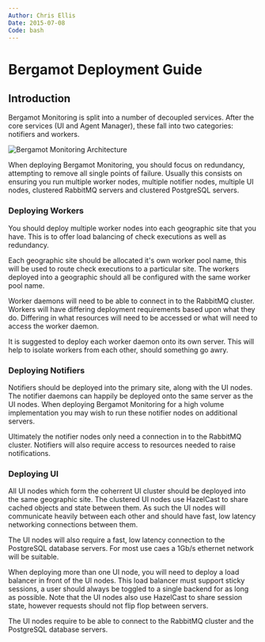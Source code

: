 ```yaml
---
Author: Chris Ellis
Date: 2015-07-08
Code: bash
---
```

# Bergamot Deployment Guide

## Introduction

Bergamot Monitoring is split into a number of decoupled services.  After the core 
services (UI and Agent Manager), these fall into two categories: notifiers and 
workers.

![Bergamot Monitoring Architecture](/images/docs/BergamotMonitoringArchitecture.svg)

When deploying Bergamot Monitoring, you should focus on redundancy, attempting to 
remove all single points of failure. Usually this consists on ensuring you run 
multiple worker nodes, multiple notifier nodes, multiple UI nodes, clustered 
RabbitMQ servers and clustered PostgreSQL servers.

### Deploying Workers

You should deploy multiple worker nodes into each geographic site that you have. 
This is to offer load balancing of check executions as well as redundancy.

Each geographic site should be allocated it's own worker pool name, this will be 
used to route check executions to a particular site. The workers deployed into a
geographic should all be configured with the same worker pool name.

Worker daemons will need to be able to connect in to the RabbitMQ cluster. Workers 
will have differing deployment requirements based upon what they do. Differing in 
what resources will need to be accessed or what will need to access the worker 
daemon.

It is suggested to deploy each worker daemon onto its own server.  This will help 
to isolate workers from each other, should something go awry.

### Deploying Notifiers

Notifiers should be deployed into the primary site, along with the UI nodes. The 
notifier daemons can happily be deployed onto the same server as the UI nodes. When 
deploying Bergamot Monitoring for a high volume implementation you may wish to run 
these notifier nodes on additional servers.

Ultimately the notifier nodes only need a connection in to the RabbitMQ cluster. 
Notifiers will also require access to resources needed to raise notifications.

### Deploying UI

All UI nodes which form the coherrent UI cluster should be deployed into the same 
geographic site.  The clustered UI nodes use HazelCast to share cached objects and 
state between them.  As such the UI nodes will communicate heavily between each 
other and should have fast, low latency networking connections between them.

The UI nodes will also require a fast, low latency connection to the PostgreSQL 
database servers.  For most use caes a 1Gb/s ethernet network will be suitable.

When deploying more than one UI node, you will need to deploy a load balancer in 
front of the UI nodes. This load balancer must support sticky sessions, a user 
should always be toggled to a single backend for as long as possible.  Note that 
the UI nodes also use HazelCast to share session state, however requests should 
not flip flop between servers.

The UI nodes require to be able to connect to the RabbitMQ cluster and the 
PostgreSQL database servers.